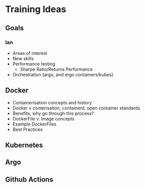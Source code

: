 # Training Ideas

## Goals

### Ian
- Areas of interest
- New skills
- Performance testing
	- Sharpe Ratio/Returns Performance
- Orchestration (argo, and ergo containers/kubes)


## Docker
- Containerisation concepts and history
- Docker v conterisation, containerd, open container standards
- Benefits, why go through this process?
- DockerFile v. Image concepts
- Example DockerFiles
- Best Practices


## Kubernetes 

## Argo

## Github Actions

##